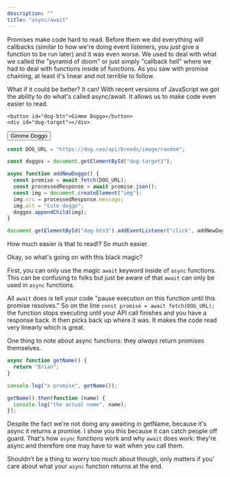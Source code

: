 ```yaml
---
description: ""
title: "async/await"
---
```


Promises make code hard to read. Before them we did everything will callbacks (similar to how we're doing event listeners, you just give a function to be run later) and it was even worse. We used to deal with what we called the "pyramid of doom" or just simply "callback hell" where we had to deal with functions inside of functions. As you saw with promise chaining, at least it's linear and not terrible to follow.

What if it could be better? It can! With recent versions of JavaScript we got the ability to do what's called async/await. It allows us to make code even easier to read.

```display-html
<button id="dog-btn">Gimme Doggo</button>
<div id="dog-target"></div>
```

<button id="dog-btn3">Gimme Doggo</button>

<div id="dog-target3"></div>

```javascript
const DOG_URL = "https://dog.ceo/api/breeds/image/random";

const doggos = document.getElementById("dog-target3");

async function addNewDoggo() {
  const promise = await fetch(DOG_URL);
  const processedResponse = await promise.json();
  const img = document.createElement("img");
  img.src = processedResponse.message;
  img.alt = "Cute doggo";
  doggos.appendChild(img);
}

document.getElementById("dog-btn3").addEventListener("click", addNewDoggo);
```

How much easier is that to read!? So much easier.

Okay, so what's going on with this black magic?

First, you can only use the magic `await` keyword inside of `async` functions. This can be confusing to folks but just be aware of that `await` can only be used in `async` functions.

All `await` does is tell your code "pause execution on this function until this promise resolves." So on the line `const promise = await fetch(DOG_URL);` the function stops executing until your API call finishes and you have a response back. It then picks back up where it was. It makes the code read very linearly which is great.

One thing to note about async functions: they _always_ return promises themselves.

```javascript
async function getName() {
  return "Brian";
}

console.log("a promise", getName());

getName().then(function (name) {
  console.log("the actual name", name);
});
```

Despite the fact we're not doing any awaiting in getName, because it's async it returns a promise. I show you this because it can catch people off guard. That's how `async` functions work and why `await` does work: they're async and therefore one may have to wait when you call them.

Shouldn't be a thing to worry too much about though, only matters if you' care about what your `async` function returns at the end.
